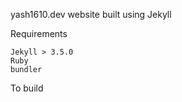 yash1610.dev website built using Jekyll

Requirements

	Jekyll > 3.5.0
	Ruby
	bundler

To build

````JEKYLL_ENV=production bundle exec jekyll build
